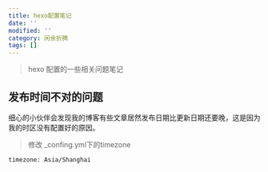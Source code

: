 ```yaml
---
title: hexo配置笔记
date: ''
modified: ''
category: 闲余折腾
tags: []
---
```


> hexo 配置的一些相关问题笔记

<!-- more -->
## 发布时间不对的问题
细心的小伙伴会发现我的博客有些文章居然发布日期比更新日期还要晚，这是因为我的时区没有配置好的原因。

>修改 _confing.yml下的timezone

`timezone: Asia/Shanghai`